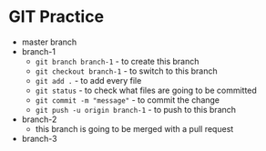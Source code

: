 # GIT Practice
- master branch
- branch-1
  - `git branch branch-1` - to create this branch
  - `git checkout branch-1` - to switch to this branch
  - `git add .` - to add every file
  - `git status` - to check what files are going to be committed
  - `git commit -m "message"` - to commit the change
  - `git push -u origin branch-1` - to push to this branch
- branch-2
  - this branch is going to be merged with a pull request
- branch-3